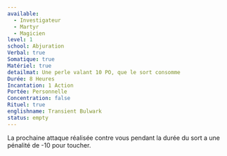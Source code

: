 ```yaml
---
available:
  - Investigateur
  - Martyr
  - Magicien
level: 1
school: Abjuration
Verbal: true
Somatique: true
Matériel: true
detailmat: Une perle valant 10 PO, que le sort consomme
Durée: 8 Heures
Incantation: 1 Action
Portée: Personnelle
Concentration: false
Rituel: true
englishname: Transient Bulwark
status: empty
---
```

La prochaine attaque réalisée contre vous pendant la durée du sort a une pénalité de -10 pour toucher.
